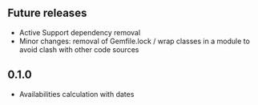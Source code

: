 ## Future releases
- Active Support dependency removal
- Minor changes: removal of Gemfile.lock / wrap classes in a module to avoid clash with other code sources

## 0.1.0
- Availabilities calculation with dates